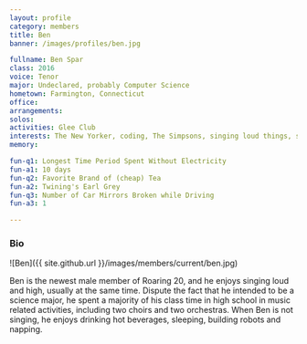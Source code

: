 ```yaml
---
layout: profile
category: members
title: Ben
banner: /images/profiles/ben.jpg

fullname: Ben Spar
class: 2016
voice: Tenor
major: Undeclared, probably Computer Science
hometown: Farmington, Connecticut
office:
arrangements:
solos:
activities: Glee Club
interests: The New Yorker, coding, The Simpsons, singing loud things, singing high things
memory:

fun-q1: Longest Time Period Spent Without Electricity
fun-a1: 10 days
fun-q2: Favorite Brand of (cheap) Tea
fun-a2: Twining's Earl Grey
fun-q3: Number of Car Mirrors Broken while Driving
fun-a3: 1

---
```


### Bio

![Ben]({{ site.github.url }}/images/members/current/ben.jpg)

Ben is the newest male member of Roaring 20, and he enjoys singing loud and high, usually at the same time. Dispute the fact that he intended to be a science major, he spent a majority of his class time in high school in music related activities, including two choirs and two orchestras. When Ben is not singing, he enjoys drinking hot beverages, sleeping, building robots and napping.
